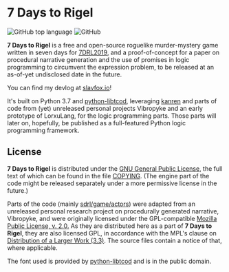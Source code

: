 # 7 Days to Rigel

![GitHub top language](https://img.shields.io/github/languages/top/slavfox/7DaysToRigel.svg)
![GitHub](https://img.shields.io/github/license/slavfox/7DaysToRigel.svg)

**7 Days to Rigel** is a free and open-source roguelike
murder-mystery game written in seven days for [7DRL2019], and a 
proof-of-concept for a paper on procedural narrative generation and the use 
of promises in logic programming to circumvent the expression problem, to be
released at an as-of-yet undisclosed date in the future.

You can find my devlog at [slavfox.io]!

It's built on Python 3.7 and [python-libtcod], leveraging [kanren] and parts 
of code from (yet) unreleased personal projects Vibropyke and an early 
prototype of LorxuLang, for the logic programming parts. Those parts will later 
on, hopefully, be published as a full-featured Python logic programming 
framework.

## License

**7 Days to Rigel** is distributed under the [GNU General Public License], 
the full text of which can be found in the file [COPYING]. (The engine part of
the code might be released separately under a more permissive license in 
the future.)

Parts of the code (mainly [sdrl/game/actors]) were adapted from an unreleased 
personal research project on procedurally generated narrative, Vibropyke, and 
were originally licensed under the GPL-compatible 
[Mozilla Public License, v. 2.0.] As they are distributed here as a part of 
**7 Days to Rigel**, they are also licensed GPL, in accordance with the MPL's 
clause on [Distribution of a Larger Work (3.3)]. The source files contain a 
notice of that, where applicable.

The font used is provided by [python-libtcod] and is in the public domain.

[7DRL2019]: https://itch.io/jam/7drl-challenge-2019
[slavfox.io]: https://slavfox.io/
[python-libtcod]: https://github.com/libtcod/python-tcod
[kanren]: https://github.com/logpy/logpy
[sdrl/game/actors]: 
  https://github.com/slavfox/7DaysToRigel/blob/master/sdtrl/game/actors/actor.py
[GNU General Public License]: https://www.gnu.org/licenses/gpl.html
[COPYING]: https://github.com/slavfox/7DaysToRigel/blob/master/COPYING
[Mozilla Public License, v. 2.0.]: https://www.mozilla.org/en-US/MPL/2.0/
[Distribution of a Larger Work (3.3)]: 
  https://www.mozilla.org/en-US/MPL/2.0/#distribution-of-a-larger-work
